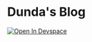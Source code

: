 # Dunda's Blog

[![Open In Devspace](https://www.jetify.com/img/devbox/open-in-devbox.svg)](https://devbox.sh/{path_to_repo})
